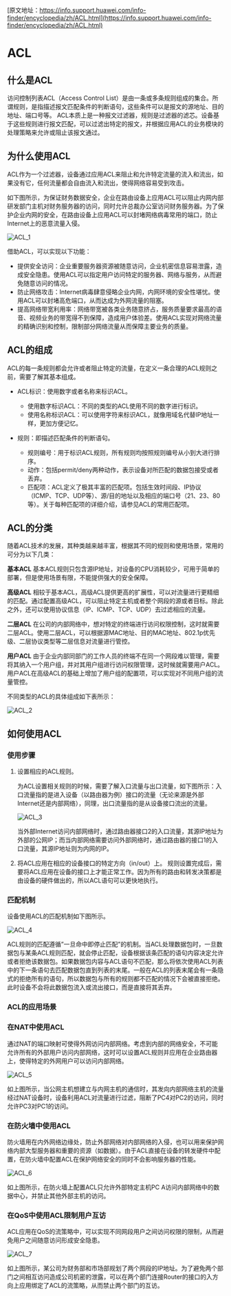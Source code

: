 [原文地址：https://info.support.huawei.com/info-finder/encyclopedia/zh/ACL.html](https://info.support.huawei.com/info-finder/encyclopedia/zh/ACL.html)

# ACL

## 什么是ACL

访问控制列表ACL（Access Control List）是由一条或多条规则组成的集合。所谓规则，是指描述报文匹配条件的判断语句，这些条件可以是报文的源地址、目的地址、端口号等。
ACL本质上是一种报文过滤器，规则是过滤器的滤芯。设备基于这些规则进行报文匹配，可以过滤出特定的报文，并根据应用ACL的业务模块的处理策略来允许或阻止该报文通过。

## 为什么使用ACL

ACL作为一个过滤器，设备通过应用ACL来阻止和允许特定流量的流入和流出，如果没有它，任何流量都会自由流入和流出，使得网络容易受到攻击。

如下图所示，为保证财务数据安全，企业在路由设备上应用ACL可以阻止内网内部研发部门主机对财务服务器的访问，同时允许总裁办公室访问财务服务器。为了保护企业内网的安全，在路由设备上应用ACL可以封堵网络病毒常用的端口，防止Internet上的恶意流量入侵。

![ACL_1](./ACL.assets/ACL_1.png)

借助ACL，可以实现以下功能：

- 提供安全访问：企业重要服务器资源被随意访问，企业机密信息容易泄露，造成安全隐患。使用ACL可以指定用户访问特定的服务器、网络与服务，从而避免随意访问的情况。
- 防止网络攻击：Internet病毒肆意侵略企业内网，内网环境的安全性堪忧。使用ACL可以封堵高危端口，从而达成为外网流量的阻塞。
- 提高网络带宽利用率：网络带宽被各类业务随意挤占，服务质量要求最高的语音、视频业务的带宽得不到保障，造成用户体验差。使用ACL实现对网络流量的精确识别和控制，限制部分网络流量从而保障主要业务的质量。

## ACL的组成

ACL的每一条规则都会允许或者阻止特定的流量，在定义一条合理的ACL规则之前，需要了解其基本组成。

- ACL标识：使用数字或者名称来标识ACL。
    - 使用数字标识ACL：不同的类型的ACL使用不同的数字进行标识。
    - 使用名称标识ACL：可以使用字符来标识ACL，就像用域名代替IP地址一样，更加方便记忆。

- 规则：即描述匹配条件的判断语句。
    - 规则编号：用于标识ACL规则，所有规则均按照规则编号从小到大进行排序。
    - 动作：包括permit/deny两种动作，表示设备对所匹配的数据包接受或者丢弃。
    - 匹配项：ACL定义了极其丰富的匹配项。包括生效时间段、IP协议（ICMP、TCP、UDP等）、源/目的地址以及相应的端口号（21、23、80等）。关于每种匹配项的详细介绍，请参见ACL的常用匹配项。

## ACL的分类

随着ACL技术的发展，其种类越来越丰富，根据其不同的规则和使用场景，常用的可分为以下几类：

**基本ACL**
基本ACL规则只包含源IP地址，对设备的CPU消耗较少，可用于简单的部署，但是使用场景有限，不能提供强大的安全保障。

**高级ACL**
相较于基本ACL，高级ACL提供更高的扩展性，可以对流量进行更精细的匹配。通过配置高级ACL，可以阻止特定主机或者整个网段的源或者目标。除此之外，还可以使用协议信息（IP、ICMP、TCP、UDP）去过滤相应的流量。

**二层ACL**
在公司的内部网络中，想对特定的终端进行访问权限控制，这时就需要二层ACL。使用二层ACL，可以根据源MAC地址、目的MAC地址、802.1p优先级、二层协议类型等二层信息对流量进行管控。

**用户ACL**
由于企业内部同部门的工作人员的终端不在同一个网段难以管理，需要将其纳入一个用户组，并对其用户组进行访问权限管理，这时候就需要用户ACL。用户ACL在高级ACL的基础上增加了用户组的配置项，可以实现对不同用户组的流量管控。

不同类型的ACL的具体组成如下表所示：

![ACL_2](./ACL.assets/ACL_2.png)

## 如何使用ACL

### 使用步骤

1. 设置相应的ACL规则。

    为ACL设置相关规则的时候，需要了解入口流量与出口流量，如下图所示：入口流量指的是进入设备（以路由器为例）接口的流量（无论来源是外部Internet还是内部网络），同理，出口流量指的是从设备接口流出的流量。

    ![ACL_3](./ACL.assets/ACL_3.png)

    当外部Internet访问内部网络时，通过路由器接口2的入口流量，其源IP地址为外部的公网IP；而当内部网络需要访问外部网络时，通过路由器的接口1的入口流量，其源IP地址则为内网的IP。

2. 将ACL应用在相应的设备接口的特定方向（in/out）上。
    规则设置完成后，需要将ACL应用在设备的接口上才能正常工作。因为所有的路由和转发决策都是由设备的硬件做出的，所以ACL语句可以更快地执行。

### 匹配机制

设备使用ACL的匹配机制如下图所示。

![ACL_4](./ACL.assets/ACL_4.png)

ACL规则的匹配遵循”一旦命中即停止匹配”的机制。当ACL处理数据包时，一旦数据包与某条ACL规则匹配，就会停止匹配，设备根据该条匹配的语句内容决定允许或者拒绝该数据包。如果数据包内容与ACL语句不匹配，那么将依次使用ACL列表中的下一条语句去匹配数据包直到列表的末尾。一般在ACL的列表末尾会有一条隐式的拒绝所有的语句，所以数据包与所有的规则都不匹配的情况下会被直接拒绝。此时设备不会将此数据包流入或流出接口，而是直接将其丢弃。

### ACL的应用场景

### 在NAT中使用ACL

通过NAT的端口映射可使得外网访问内部网络。考虑到内部的网络安全，不可能允许所有的外部用户访问内部网络，这时可以设置ACL规则并应用在企业路由器上，使得特定的外网用户可以访问内部网络。

![ACL_5](./ACL.assets/ACL_5.png)

如上图所示，当公网主机想建立与内网主机的通信时，其发向内部网络主机的流量经过NAT设备时，设备利用ACL对流量进行过滤，阻断了PC4对PC2的访问，同时允许PC3对PC1的访问。

### 在防火墙中使用ACL

防火墙用在内外网络边缘处，防止外部网络对内部网络的入侵，也可以用来保护网络内部大型服务器和重要的资源（如数据）。由于ACL直接在设备的转发硬件中配置，在防火墙中配置ACL在保护网络安全的同时不会影响服务器的性能。

![ACL_6](./ACL.assets/ACL_6.png)

如上图所示，在防火墙上配置ACL只允许外部特定主机PC A访问内部网络中的数据中心，并禁止其他外部主机的访问。

### 在QoS中使用ACL限制用户互访

ACL应用在QoS的流策略中，可以实现不同网段用户之间访问权限的限制，从而避免用户之间随意访问形成安全隐患。

![ACL_7](./ACL.assets/ACL_7.png)

如上图所示，某公司为财务部和市场部规划了两个网段的IP地址。为了避免两个部门之间相互访问造成公司机密的泄露，可以在两个部门连接Router的接口的入方向上应用绑定了ACL的流策略，从而禁止两个部门的互访。

